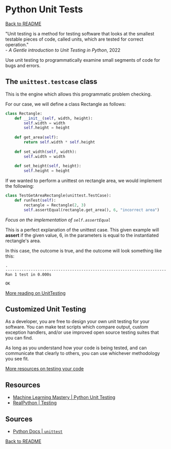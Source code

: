 # Python Unit Tests

[Back to README](README.md)

"Unit testing is a method for testing software that looks at the smallest testable pieces of code, called units, which are tested for correct operation."    
        - _A Gentle introduction to Unit Testing in Python_, 2022

Use unit testing to programmatically examine small segments of code for bugs and errors. 

## The `unittest.testcase` class

This is the engine which allows this programmatic problem checking.

For our case, we will define a class Rectangle as follows:

```python
class Rectangle:
    def __init__(self, width, height):
        self.width = width
        self.height = height
 
    def get_area(self):
        return self.width * self.height
 
    def set_width(self, width):
        self.width = width
 
    def set_height(self, height):
        self.height = height
```

If we wanted to perform a unittest on rectangle area, we would implement the following:

```py
class TestGetAreaRectangle(unittest.TestCase):
    def runTest(self):
        rectangle = Rectangle(2, 3)
        self.assertEqual(rectangle.get_area(), 6, "incorrect area")
```

_Focus on the implementation of `self.assertEqual`_

This is a perfect explanation of the unittest case. This given example will **assert** if the given value, 6, in the parameters is equal to the instantiated rectangle's area.

In this case, the outcome is true, and the outcome will look something like this:
```
.
----------------------------------------------------------------------
Ran 1 test in 0.000s

OK
```

[More reading on UnitTesting](https://machinelearningmastery.com/a-gentle-introduction-to-unit-testing-in-python/)

## Customized Unit Testing

As a developer, you are free to design your own unit testing for your software. You can make test scripts which compare output, custom exception handlers, and/or use improved open source testing suites that you can find. 

As long as you understand how your code is being tested, and can communicate that clearly to others, you can use whichever methodology you see fit.

[More resources on testing your code](https://realpython.com/python-testing/)

## Resources
- [Machine Learning Mastery | Python Unit Testing](https://machinelearningmastery.com/a-gentle-introduction-to-unit-testing-in-python/)
- [RealPython | Testing](https://realpython.com/python-testing/)

## Sources
- [Python Docs | `unittest`](https://docs.python.org/3/library/unittest.html)

[Back to README](README.md)